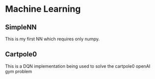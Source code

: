 # Machine Learning

## SimpleNN
This is my first NN which requires only numpy.

## Cartpole0
This is a DQN implementation being used to solve the cartpole0 openAI gym problem